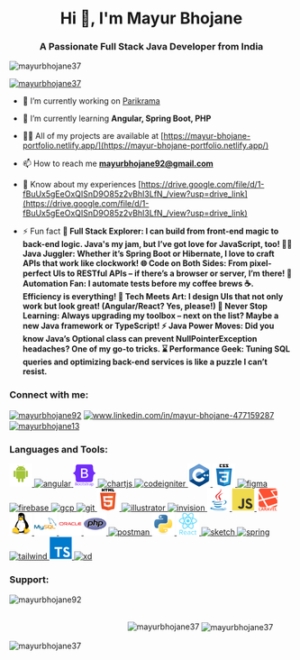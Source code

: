 <h1 align="center">Hi 👋, I'm Mayur Bhojane</h1>
<h3 align="center">A Passionate Full Stack Java Developer from India</h3>

<p align="left"> <img src="https://komarev.com/ghpvc/?username=mayurbhojane37&label=Profile%20views&color=0e75b6&style=flat" alt="mayurbhojane37" /> </p>

<p align="left"> <a href="https://github.com/ryo-ma/github-profile-trophy"><img src="https://github-profile-trophy.vercel.app/?username=mayurbhojane37" alt="mayurbhojane37" /></a> </p>

- 🔭 I’m currently working on [Parikrama](https://webwowpreview.com/parikarama/)

- 🌱 I’m currently learning **Angular, Spring Boot, PHP**

- 👨‍💻 All of my projects are available at [https://mayur-bhojane-portfolio.netlify.app/](https://mayur-bhojane-portfolio.netlify.app/)

- 📫 How to reach me **mayurbhojane92@gmail.com**

- 📄 Know about my experiences [https://drive.google.com/file/d/1-fBuUx5gEeOxQISnD9O85z2vBhI3LfN_/view?usp=drive_link](https://drive.google.com/file/d/1-fBuUx5gEeOxQISnD9O85z2vBhI3LfN_/view?usp=drive_link)

- ⚡ Fun fact **🚀 Full Stack Explorer: I can build from front-end magic to back-end logic. Java's my jam, but I’ve got love for JavaScript, too! 🧑‍💻 Java Juggler: Whether it’s Spring Boot or Hibernate, I love to craft APIs that work like clockwork! 🌐 Code on Both Sides: From pixel-perfect UIs to RESTful APIs – if there’s a browser or server, I’m there! 🤖 Automation Fan: I automate tests before my coffee brews ☕. Efficiency is everything! 🎨 Tech Meets Art: I design UIs that not only work but look great! (Angular/React? Yes, please!) 🌱 Never Stop Learning: Always upgrading my toolbox – next on the list? Maybe a new Java framework or TypeScript! ⚡ Java Power Moves: Did you know Java’s Optional class can prevent NullPointerException headaches? One of my go-to tricks. ⌛ Performance Geek: Tuning SQL queries and optimizing back-end services is like a puzzle I can’t resist.**

<h3 align="left">Connect with me:</h3>
<p align="left">
<a href="https://codepen.io/mayurbhojane92" target="blank"><img align="center" src="https://raw.githubusercontent.com/rahuldkjain/github-profile-readme-generator/master/src/images/icons/Social/codepen.svg" alt="mayurbhojane92" height="30" width="40" /></a>
<a href="https://linkedin.com/in/www.linkedin.com/in/mayur-bhojane-477159287" target="blank"><img align="center" src="https://raw.githubusercontent.com/rahuldkjain/github-profile-readme-generator/master/src/images/icons/Social/linked-in-alt.svg" alt="www.linkedin.com/in/mayur-bhojane-477159287" height="30" width="40" /></a>
<a href="https://instagram.com/mayurbhojane13" target="blank"><img align="center" src="https://raw.githubusercontent.com/rahuldkjain/github-profile-readme-generator/master/src/images/icons/Social/instagram.svg" alt="mayurbhojane13" height="30" width="40" /></a>
</p>

<h3 align="left">Languages and Tools:</h3>
<p align="left"> <a href="https://developer.android.com" target="_blank" rel="noreferrer"> <img src="https://raw.githubusercontent.com/devicons/devicon/master/icons/android/android-original-wordmark.svg" alt="android" width="40" height="40"/> </a> <a href="https://angular.io" target="_blank" rel="noreferrer"> <img src="https://angular.io/assets/images/logos/angular/angular.svg" alt="angular" width="40" height="40"/> </a> <a href="https://getbootstrap.com" target="_blank" rel="noreferrer"> <img src="https://raw.githubusercontent.com/devicons/devicon/master/icons/bootstrap/bootstrap-plain-wordmark.svg" alt="bootstrap" width="40" height="40"/> </a> <a href="https://www.chartjs.org" target="_blank" rel="noreferrer"> <img src="https://www.chartjs.org/media/logo-title.svg" alt="chartjs" width="40" height="40"/> </a> <a href="https://codeigniter.com" target="_blank" rel="noreferrer"> <img src="https://cdn.worldvectorlogo.com/logos/codeigniter.svg" alt="codeigniter" width="40" height="40"/> </a> <a href="https://www.w3schools.com/cpp/" target="_blank" rel="noreferrer"> <img src="https://raw.githubusercontent.com/devicons/devicon/master/icons/cplusplus/cplusplus-original.svg" alt="cplusplus" width="40" height="40"/> </a> <a href="https://www.w3schools.com/css/" target="_blank" rel="noreferrer"> <img src="https://raw.githubusercontent.com/devicons/devicon/master/icons/css3/css3-original-wordmark.svg" alt="css3" width="40" height="40"/> </a> <a href="https://www.figma.com/" target="_blank" rel="noreferrer"> <img src="https://www.vectorlogo.zone/logos/figma/figma-icon.svg" alt="figma" width="40" height="40"/> </a> <a href="https://firebase.google.com/" target="_blank" rel="noreferrer"> <img src="https://www.vectorlogo.zone/logos/firebase/firebase-icon.svg" alt="firebase" width="40" height="40"/> </a> <a href="https://cloud.google.com" target="_blank" rel="noreferrer"> <img src="https://www.vectorlogo.zone/logos/google_cloud/google_cloud-icon.svg" alt="gcp" width="40" height="40"/> </a> <a href="https://git-scm.com/" target="_blank" rel="noreferrer"> <img src="https://www.vectorlogo.zone/logos/git-scm/git-scm-icon.svg" alt="git" width="40" height="40"/> </a> <a href="https://www.w3.org/html/" target="_blank" rel="noreferrer"> <img src="https://raw.githubusercontent.com/devicons/devicon/master/icons/html5/html5-original-wordmark.svg" alt="html5" width="40" height="40"/> </a> <a href="https://www.adobe.com/in/products/illustrator.html" target="_blank" rel="noreferrer"> <img src="https://www.vectorlogo.zone/logos/adobe_illustrator/adobe_illustrator-icon.svg" alt="illustrator" width="40" height="40"/> </a> <a href="https://www.invisionapp.com/" target="_blank" rel="noreferrer"> <img src="https://www.vectorlogo.zone/logos/invisionapp/invisionapp-icon.svg" alt="invision" width="40" height="40"/> </a> <a href="https://www.java.com" target="_blank" rel="noreferrer"> <img src="https://raw.githubusercontent.com/devicons/devicon/master/icons/java/java-original.svg" alt="java" width="40" height="40"/> </a> <a href="https://developer.mozilla.org/en-US/docs/Web/JavaScript" target="_blank" rel="noreferrer"> <img src="https://raw.githubusercontent.com/devicons/devicon/master/icons/javascript/javascript-original.svg" alt="javascript" width="40" height="40"/> </a> <a href="https://laravel.com/" target="_blank" rel="noreferrer"> <img src="https://raw.githubusercontent.com/devicons/devicon/master/icons/laravel/laravel-plain-wordmark.svg" alt="laravel" width="40" height="40"/> </a> <a href="https://www.linux.org/" target="_blank" rel="noreferrer"> <img src="https://raw.githubusercontent.com/devicons/devicon/master/icons/linux/linux-original.svg" alt="linux" width="40" height="40"/> </a> <a href="https://www.mysql.com/" target="_blank" rel="noreferrer"> <img src="https://raw.githubusercontent.com/devicons/devicon/master/icons/mysql/mysql-original-wordmark.svg" alt="mysql" width="40" height="40"/> </a> <a href="https://www.oracle.com/" target="_blank" rel="noreferrer"> <img src="https://raw.githubusercontent.com/devicons/devicon/master/icons/oracle/oracle-original.svg" alt="oracle" width="40" height="40"/> </a> <a href="https://www.php.net" target="_blank" rel="noreferrer"> <img src="https://raw.githubusercontent.com/devicons/devicon/master/icons/php/php-original.svg" alt="php" width="40" height="40"/> </a> <a href="https://postman.com" target="_blank" rel="noreferrer"> <img src="https://www.vectorlogo.zone/logos/getpostman/getpostman-icon.svg" alt="postman" width="40" height="40"/> </a> <a href="https://www.python.org" target="_blank" rel="noreferrer"> <img src="https://raw.githubusercontent.com/devicons/devicon/master/icons/python/python-original.svg" alt="python" width="40" height="40"/> </a> <a href="https://reactjs.org/" target="_blank" rel="noreferrer"> <img src="https://raw.githubusercontent.com/devicons/devicon/master/icons/react/react-original-wordmark.svg" alt="react" width="40" height="40"/> </a> <a href="https://www.sketch.com/" target="_blank" rel="noreferrer"> <img src="https://www.vectorlogo.zone/logos/sketchapp/sketchapp-icon.svg" alt="sketch" width="40" height="40"/> </a> <a href="https://spring.io/" target="_blank" rel="noreferrer"> <img src="https://www.vectorlogo.zone/logos/springio/springio-icon.svg" alt="spring" width="40" height="40"/> </a> <a href="https://tailwindcss.com/" target="_blank" rel="noreferrer"> <img src="https://www.vectorlogo.zone/logos/tailwindcss/tailwindcss-icon.svg" alt="tailwind" width="40" height="40"/> </a> <a href="https://www.typescriptlang.org/" target="_blank" rel="noreferrer"> <img src="https://raw.githubusercontent.com/devicons/devicon/master/icons/typescript/typescript-original.svg" alt="typescript" width="40" height="40"/> </a> <a href="https://www.adobe.com/products/xd.html" target="_blank" rel="noreferrer"> <img src="https://cdn.worldvectorlogo.com/logos/adobe-xd.svg" alt="xd" width="40" height="40"/> </a> </p>

<h3 align="left">Support:</h3>
<p><a href="https://www.buymeacoffee.com/mayurbhojane92"> <img align="left" src="https://cdn.buymeacoffee.com/buttons/v2/default-yellow.png" height="50" width="210" alt="mayurbhojane92" /></a></p><br><br>

<p><img align="left" src="https://github-readme-stats.vercel.app/api/top-langs?username=mayurbhojane37&show_icons=true&locale=en&layout=compact" alt="mayurbhojane37" /></p>

<p>&nbsp;<img align="center" src="https://github-readme-stats.vercel.app/api?username=mayurbhojane37&show_icons=true&locale=en" alt="mayurbhojane37" /></p>

<p><img align="center" src="https://github-readme-streak-stats.herokuapp.com/?user=mayurbhojane37&" alt="mayurbhojane37" /></p>

